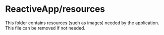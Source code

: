 # ReactiveApp/resources

This folder contains resources (such as images) needed by the application. This file can
be removed if not needed.
